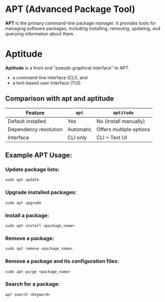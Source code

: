 # APT (Advanced Package Tool)
**APT** is the primary command-line package manager.
It provides tools for managing software packages, including installing, removing, updating, and querying information about them.

# Aptitude
**Aptitude** is a front end "pseudo graphical interface" to APT.
- a command-line interface (CLI), and
- a text-based user interface (TUI)

## Comparison with apt and aptitude
| Feature               | `apt`     | `aptitude`              |
| --------------------- | --------- | ----------------------- |
| Default installed     | Yes       | No (install manually)   |
| Dependency resolution | Automatic | Offers multiple options |
| Interface             | CLI only  | CLI + Text UI           |


## Example APT Usage:
### Update package lists:
```
sudo apt update
```

### Upgrade installed packages:
```
sudo apt upgrade
```

### Install a package:
```
sudo apt install <package_name>
```

### Remove a package:
```
sudo apt remove <package_name>
```

### Remove a package and its configuration files:
```
sudo apt purge <package_name>
```
### Search for a package:
```
apt search <keyword>
```